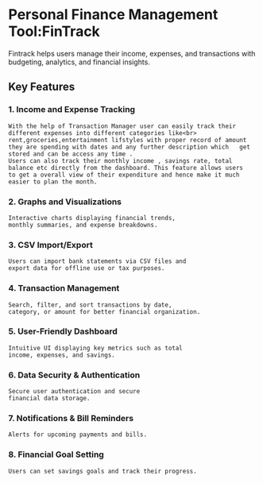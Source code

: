 #  Personal Finance Management Tool:FinTrack

Fintrack helps users manage their income, expenses, and transactions with budgeting, analytics, and financial insights.

## Key Features


### 1. Income and Expense Tracking
```
With the help of Transaction Manager user can easily track their different expenses into different categories like<br>  
rent,groceries,entertainment lifstyles with proper record of amount they are spending with dates and any further description which   get stored and can be access any time .  
Users can also track their monthly income , savings rate, total balance etc directly from the dashboard. This feature allows users   to get a overall view of their expenditure and hence make it much easier to plan the month.  
```
### 2. Graphs and Visualizations 
```
Interactive charts displaying financial trends,
monthly summaries, and expense breakdowns.
```
### 3. CSV Import/Export
```
Users can import bank statements via CSV files and
export data for offline use or tax purposes.
```
### 4. Transaction Management
```
Search, filter, and sort transactions by date,
category, or amount for better financial organization.
```
### 5. User-Friendly Dashboard
```
Intuitive UI displaying key metrics such as total
income, expenses, and savings.
```
### 6. Data Security & Authentication
```
Secure user authentication and secure
financial data storage.
```
### 7. Notifications & Bill Reminders
```
Alerts for upcoming payments and bills.
```
### 8. Financial Goal Setting
```
Users can set savings goals and track their progress.
```

